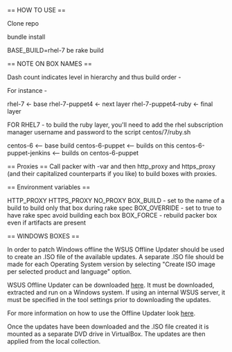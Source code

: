== HOW TO USE ==

Clone repo

bundle install

BASE_BUILD=rhel-7 be rake build

== NOTE ON BOX NAMES ==

Dash count indicates level in hierarchy and thus build order -

For instance -

rhel-7 <- base
rhel-7-puppet4 <- next layer
rhel-7-puppet4-ruby <- final layer

FOR RHEL7 - to build the ruby layer, you'll need to add the rhel subscription manager username and password to the script centos/7/ruby.sh

centos-6 <-- base build
centos-6-puppet <-- builds on this
centos-6-puppet-jenkins <-- builds on centos-6-puppet


== Proxies ==
Call packer with -var and then http_proxy and https_proxy (and their capitalized counterparts if you like) to build boxes with proxies.

== Environment variables ==

HTTP_PROXY
HTTPS_PROXY
NO_PROXY
BOX_BUILD - set to the name of a build to build only that box during rake spec
BOX_OVERRIDE - set to true to have rake spec avoid building each box
BOX_FORCE - rebuild packer box even if artifacts are present

== WINDOWS BOXES ==

In order to patch Windows offline the WSUS Offline Updater should be used to create an .ISO file of the available updates. A separate .ISO file should be made for each Operating System version by selecting "Create ISO image per selected product and language" option.

WSUS Offline Updater can be downloaded [here](http://download.wsusoffline.net/). It must be downloaded, extracted and run on a Windows system. If using an internal WSUS server, it must be specified in the tool settings prior to downloading the updates.

For more information on how to use the Offline Updater look [here](http://www.wsusoffline.net/docs/).

Once the updates have been downloaded and the .ISO file created it is mounted as a separate DVD drive in VirtualBox. The updates are then applied from the local collection.

